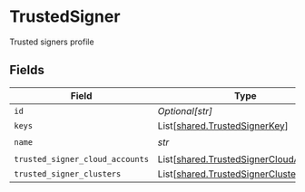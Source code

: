 # TrustedSigner

Trusted signers profile


## Fields

| Field                                                                                      | Type                                                                                       | Required                                                                                   | Description                                                                                |
| ------------------------------------------------------------------------------------------ | ------------------------------------------------------------------------------------------ | ------------------------------------------------------------------------------------------ | ------------------------------------------------------------------------------------------ |
| `id`                                                                                       | *Optional[str]*                                                                            | :heavy_minus_sign:                                                                         | N/A                                                                                        |
| `keys`                                                                                     | List[[shared.TrustedSignerKey](../../models/shared/trustedsignerkey.md)]                   | :heavy_minus_sign:                                                                         | N/A                                                                                        |
| `name`                                                                                     | *str*                                                                                      | :heavy_check_mark:                                                                         | N/A                                                                                        |
| `trusted_signer_cloud_accounts`                                                            | List[[shared.TrustedSignerCloudAccount](../../models/shared/trustedsignercloudaccount.md)] | :heavy_minus_sign:                                                                         | N/A                                                                                        |
| `trusted_signer_clusters`                                                                  | List[[shared.TrustedSignerCluster](../../models/shared/trustedsignercluster.md)]           | :heavy_minus_sign:                                                                         | N/A                                                                                        |